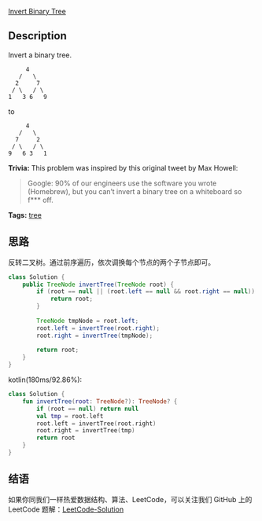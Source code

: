 [Invert Binary Tree][title]

## Description

Invert a binary tree.

```
     4
   /   \
  2     7
 / \   / \
1   3 6   9
```

to

```
     4
   /   \
  7     2
 / \   / \
9   6 3   1
```

**Trivia:**
This problem was inspired by this original tweet by Max Howell:

> Google: 90% of our engineers use the software you wrote (Homebrew), but you can’t invert a binary tree on a whiteboard so f*** off.

**Tags:** 
[tree](https://leetcode.com/tag/tree/)

## 思路
反转二叉树。通过前序遍历，依次调换每个节点的两个子节点即可。
```java
class Solution {
    public TreeNode invertTree(TreeNode root) {
        if (root == null || (root.left == null && root.right == null)) {
            return root;
        }
    
        TreeNode tmpNode = root.left;
        root.left = invertTree(root.right);
        root.right = invertTree(tmpNode);
    
        return root;
    }
}
```

kotlin(180ms/92.86%):
```kotlin
class Solution {
    fun invertTree(root: TreeNode?): TreeNode? {
        if (root == null) return null
        val tmp = root.left
        root.left = invertTree(root.right)
        root.right = invertTree(tmp)
        return root
    }
}
```
## 结语

如果你同我们一样热爱数据结构、算法、LeetCode，可以关注我们 GitHub 上的 LeetCode 题解：[LeetCode-Solution][ls]

[title]: https://leetcode.com/problems/invert-binary-tree/description/
[ls]: https://github.com/RichCodersAndMe/LeetCode-Solution

